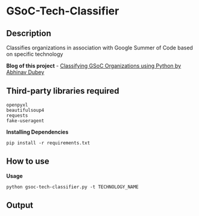 # GSoC-Tech-Classifier
## Description
Classifies organizations in association with Google Summer of Code based on specific technology

**Blog of this project** - [Classifying GSoC Organizations using Python by Abhinav Dubey](https://now-its-abhi.medium.com/classifying-gsoc-organizations-using-python-5d4d81a419db?source=friends_link&sk=d45125e69937cc3c956a75e6e8da3132)

## Third-party libraries required 
```argparse
openpyxl
beautifulsoup4
requests
fake-useragent
```
****Installing Dependencies****
```
pip install -r requirements.txt
```
## How to use
****Usage****
```
python gsoc-tech-classifier.py -t TECHNOLOGY_NAME
```

## Output

